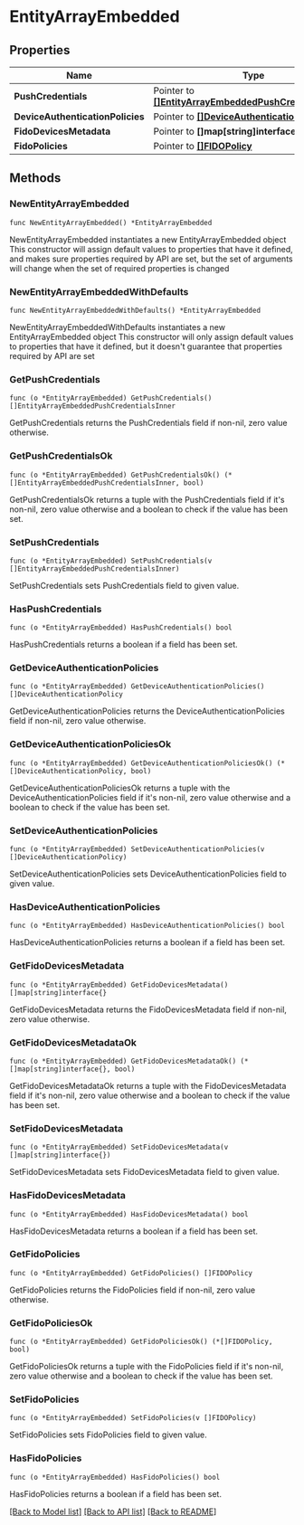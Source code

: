 # EntityArrayEmbedded

## Properties

Name | Type | Description | Notes
------------ | ------------- | ------------- | -------------
**PushCredentials** | Pointer to [**[]EntityArrayEmbeddedPushCredentialsInner**](EntityArrayEmbeddedPushCredentialsInner.md) |  | [optional] 
**DeviceAuthenticationPolicies** | Pointer to [**[]DeviceAuthenticationPolicy**](DeviceAuthenticationPolicy.md) |  | [optional] 
**FidoDevicesMetadata** | Pointer to **[]map[string]interface{}** |  | [optional] 
**FidoPolicies** | Pointer to [**[]FIDOPolicy**](FIDOPolicy.md) |  | [optional] 

## Methods

### NewEntityArrayEmbedded

`func NewEntityArrayEmbedded() *EntityArrayEmbedded`

NewEntityArrayEmbedded instantiates a new EntityArrayEmbedded object
This constructor will assign default values to properties that have it defined,
and makes sure properties required by API are set, but the set of arguments
will change when the set of required properties is changed

### NewEntityArrayEmbeddedWithDefaults

`func NewEntityArrayEmbeddedWithDefaults() *EntityArrayEmbedded`

NewEntityArrayEmbeddedWithDefaults instantiates a new EntityArrayEmbedded object
This constructor will only assign default values to properties that have it defined,
but it doesn't guarantee that properties required by API are set

### GetPushCredentials

`func (o *EntityArrayEmbedded) GetPushCredentials() []EntityArrayEmbeddedPushCredentialsInner`

GetPushCredentials returns the PushCredentials field if non-nil, zero value otherwise.

### GetPushCredentialsOk

`func (o *EntityArrayEmbedded) GetPushCredentialsOk() (*[]EntityArrayEmbeddedPushCredentialsInner, bool)`

GetPushCredentialsOk returns a tuple with the PushCredentials field if it's non-nil, zero value otherwise
and a boolean to check if the value has been set.

### SetPushCredentials

`func (o *EntityArrayEmbedded) SetPushCredentials(v []EntityArrayEmbeddedPushCredentialsInner)`

SetPushCredentials sets PushCredentials field to given value.

### HasPushCredentials

`func (o *EntityArrayEmbedded) HasPushCredentials() bool`

HasPushCredentials returns a boolean if a field has been set.

### GetDeviceAuthenticationPolicies

`func (o *EntityArrayEmbedded) GetDeviceAuthenticationPolicies() []DeviceAuthenticationPolicy`

GetDeviceAuthenticationPolicies returns the DeviceAuthenticationPolicies field if non-nil, zero value otherwise.

### GetDeviceAuthenticationPoliciesOk

`func (o *EntityArrayEmbedded) GetDeviceAuthenticationPoliciesOk() (*[]DeviceAuthenticationPolicy, bool)`

GetDeviceAuthenticationPoliciesOk returns a tuple with the DeviceAuthenticationPolicies field if it's non-nil, zero value otherwise
and a boolean to check if the value has been set.

### SetDeviceAuthenticationPolicies

`func (o *EntityArrayEmbedded) SetDeviceAuthenticationPolicies(v []DeviceAuthenticationPolicy)`

SetDeviceAuthenticationPolicies sets DeviceAuthenticationPolicies field to given value.

### HasDeviceAuthenticationPolicies

`func (o *EntityArrayEmbedded) HasDeviceAuthenticationPolicies() bool`

HasDeviceAuthenticationPolicies returns a boolean if a field has been set.

### GetFidoDevicesMetadata

`func (o *EntityArrayEmbedded) GetFidoDevicesMetadata() []map[string]interface{}`

GetFidoDevicesMetadata returns the FidoDevicesMetadata field if non-nil, zero value otherwise.

### GetFidoDevicesMetadataOk

`func (o *EntityArrayEmbedded) GetFidoDevicesMetadataOk() (*[]map[string]interface{}, bool)`

GetFidoDevicesMetadataOk returns a tuple with the FidoDevicesMetadata field if it's non-nil, zero value otherwise
and a boolean to check if the value has been set.

### SetFidoDevicesMetadata

`func (o *EntityArrayEmbedded) SetFidoDevicesMetadata(v []map[string]interface{})`

SetFidoDevicesMetadata sets FidoDevicesMetadata field to given value.

### HasFidoDevicesMetadata

`func (o *EntityArrayEmbedded) HasFidoDevicesMetadata() bool`

HasFidoDevicesMetadata returns a boolean if a field has been set.

### GetFidoPolicies

`func (o *EntityArrayEmbedded) GetFidoPolicies() []FIDOPolicy`

GetFidoPolicies returns the FidoPolicies field if non-nil, zero value otherwise.

### GetFidoPoliciesOk

`func (o *EntityArrayEmbedded) GetFidoPoliciesOk() (*[]FIDOPolicy, bool)`

GetFidoPoliciesOk returns a tuple with the FidoPolicies field if it's non-nil, zero value otherwise
and a boolean to check if the value has been set.

### SetFidoPolicies

`func (o *EntityArrayEmbedded) SetFidoPolicies(v []FIDOPolicy)`

SetFidoPolicies sets FidoPolicies field to given value.

### HasFidoPolicies

`func (o *EntityArrayEmbedded) HasFidoPolicies() bool`

HasFidoPolicies returns a boolean if a field has been set.


[[Back to Model list]](../README.md#documentation-for-models) [[Back to API list]](../README.md#documentation-for-api-endpoints) [[Back to README]](../README.md)


